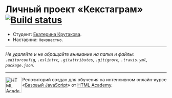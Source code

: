 # Личный проект «Кекстаграм» [![Build status][travis-image]][travis-url]

* Студент: [Екатерина Крутакова](https://up.htmlacademy.ru/javascript/9/user/234149).
* Наставник: `Неизвестно`.

---

_Не удаляйте и не обращайте внимание на папки и файлы:_<br>
_`.editorconfig`, `.eslintrc`, `.gitattributes`, `.gitignore`, `.travis.yml`, `package.json`._

---

<a href="https://htmlacademy.ru/intensive/javascript"><img align="left" width="50" height="50" title="HTML Academy" src="https://up.htmlacademy.ru/static/img/intensive/javascript/logo-for-github.svg"></a>

Репозиторий создан для обучения на интенсивном онлайн‑курсе «[Базовый JavaScript](https://htmlacademy.ru/intensive/javascript)» от [HTML Academy](https://htmlacademy.ru).

[travis-image]: https://travis-ci.org/htmlacademy-javascript/234149-kekstagram.svg?branch=master
[travis-url]: https://travis-ci.org/htmlacademy-javascript/234149-kekstagram
